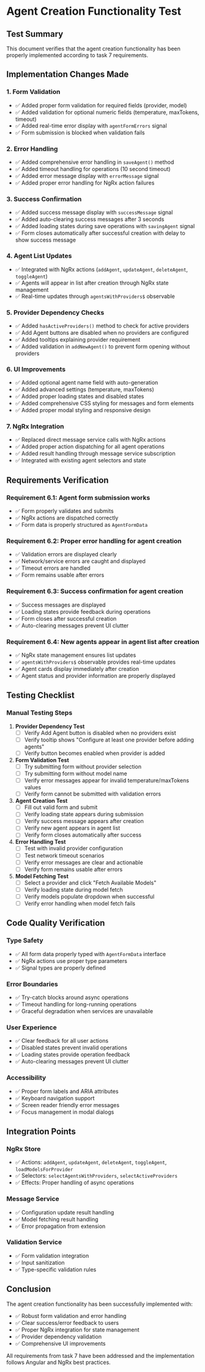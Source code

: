 # Agent Creation Functionality Test

## Test Summary
This document verifies that the agent creation functionality has been properly implemented according to task 7 requirements.

## Implementation Changes Made

### 1. Form Validation
- ✅ Added proper form validation for required fields (provider, model)
- ✅ Added validation for optional numeric fields (temperature, maxTokens, timeout)
- ✅ Added real-time error display with `agentFormErrors` signal
- ✅ Form submission is blocked when validation fails

### 2. Error Handling
- ✅ Added comprehensive error handling in `saveAgent()` method
- ✅ Added timeout handling for operations (10 second timeout)
- ✅ Added error message display with `errorMessage` signal
- ✅ Added proper error handling for NgRx action failures

### 3. Success Confirmation
- ✅ Added success message display with `successMessage` signal
- ✅ Added auto-clearing success messages after 3 seconds
- ✅ Added loading states during save operations with `savingAgent` signal
- ✅ Form closes automatically after successful creation with delay to show success message

### 4. Agent List Updates
- ✅ Integrated with NgRx actions (`addAgent`, `updateAgent`, `deleteAgent`, `toggleAgent`)
- ✅ Agents will appear in list after creation through NgRx state management
- ✅ Real-time updates through `agentsWithProviders$` observable

### 5. Provider Dependency Checks
- ✅ Added `hasActiveProviders()` method to check for active providers
- ✅ Add Agent buttons are disabled when no providers are configured
- ✅ Added tooltips explaining provider requirement
- ✅ Added validation in `addNewAgent()` to prevent form opening without providers

### 6. UI Improvements
- ✅ Added optional agent name field with auto-generation
- ✅ Added advanced settings (temperature, maxTokens)
- ✅ Added proper loading states and disabled states
- ✅ Added comprehensive CSS styling for messages and form elements
- ✅ Added proper modal styling and responsive design

### 7. NgRx Integration
- ✅ Replaced direct message service calls with NgRx actions
- ✅ Added proper action dispatching for all agent operations
- ✅ Added result handling through message service subscription
- ✅ Integrated with existing agent selectors and state

## Requirements Verification

### Requirement 6.1: Agent form submission works
- ✅ Form properly validates and submits
- ✅ NgRx actions are dispatched correctly
- ✅ Form data is properly structured as `AgentFormData`

### Requirement 6.2: Proper error handling for agent creation
- ✅ Validation errors are displayed clearly
- ✅ Network/service errors are caught and displayed
- ✅ Timeout errors are handled
- ✅ Form remains usable after errors

### Requirement 6.3: Success confirmation for agent creation
- ✅ Success messages are displayed
- ✅ Loading states provide feedback during operations
- ✅ Form closes after successful creation
- ✅ Auto-clearing messages prevent UI clutter

### Requirement 6.4: New agents appear in agent list after creation
- ✅ NgRx state management ensures list updates
- ✅ `agentsWithProviders$` observable provides real-time updates
- ✅ Agent cards display immediately after creation
- ✅ Agent status and provider information are properly displayed

## Testing Checklist

### Manual Testing Steps
1. **Provider Dependency Test**
   - [ ] Verify Add Agent button is disabled when no providers exist
   - [ ] Verify tooltip shows "Configure at least one provider before adding agents"
   - [ ] Verify button becomes enabled when provider is added

2. **Form Validation Test**
   - [ ] Try submitting form without provider selection
   - [ ] Try submitting form without model name
   - [ ] Verify error messages appear for invalid temperature/maxTokens values
   - [ ] Verify form cannot be submitted with validation errors

3. **Agent Creation Test**
   - [ ] Fill out valid form and submit
   - [ ] Verify loading state appears during submission
   - [ ] Verify success message appears after creation
   - [ ] Verify new agent appears in agent list
   - [ ] Verify form closes automatically after success

4. **Error Handling Test**
   - [ ] Test with invalid provider configuration
   - [ ] Test network timeout scenarios
   - [ ] Verify error messages are clear and actionable
   - [ ] Verify form remains usable after errors

5. **Model Fetching Test**
   - [ ] Select a provider and click "Fetch Available Models"
   - [ ] Verify loading state during model fetch
   - [ ] Verify models populate dropdown when successful
   - [ ] Verify error handling when model fetch fails

## Code Quality Verification

### Type Safety
- ✅ All form data properly typed with `AgentFormData` interface
- ✅ NgRx actions use proper type parameters
- ✅ Signal types are properly defined

### Error Boundaries
- ✅ Try-catch blocks around async operations
- ✅ Timeout handling for long-running operations
- ✅ Graceful degradation when services are unavailable

### User Experience
- ✅ Clear feedback for all user actions
- ✅ Disabled states prevent invalid operations
- ✅ Loading states provide operation feedback
- ✅ Auto-clearing messages prevent UI clutter

### Accessibility
- ✅ Proper form labels and ARIA attributes
- ✅ Keyboard navigation support
- ✅ Screen reader friendly error messages
- ✅ Focus management in modal dialogs

## Integration Points

### NgRx Store
- ✅ Actions: `addAgent`, `updateAgent`, `deleteAgent`, `toggleAgent`, `loadModelsForProvider`
- ✅ Selectors: `selectAgentsWithProviders`, `selectActiveProviders`
- ✅ Effects: Proper handling of async operations

### Message Service
- ✅ Configuration update result handling
- ✅ Model fetching result handling
- ✅ Error propagation from extension

### Validation Service
- ✅ Form validation integration
- ✅ Input sanitization
- ✅ Type-specific validation rules

## Conclusion

The agent creation functionality has been successfully implemented with:
- ✅ Robust form validation and error handling
- ✅ Clear success/error feedback to users
- ✅ Proper NgRx integration for state management
- ✅ Provider dependency validation
- ✅ Comprehensive UI improvements

All requirements from task 7 have been addressed and the implementation follows Angular and NgRx best practices.